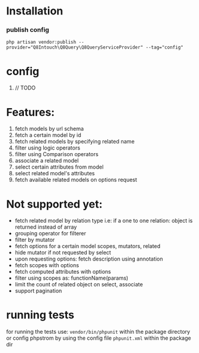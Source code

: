 
# Installation 

### publish config 
`php artisan vendor:publish --provider="Q8Intouch\Q8Query\Q8QueryServiceProvider" --tag="config"`


# config 
1. // TODO

# Features:

1. fetch models by url schema
2. fetch a certain model by id
3. fetch related models by specifying related name
4. filter using logic operators
5. filter using Comparison operators
6. associate a related model
7. select certain attributes from model
8. select related model's attributes
9. fetch available related models on options request 
 
# Not supported yet: 
- fetch related model by relation type i.e:  if a one to one relation: object is returned instead of array 
- grouping operator for filterer
- filter by mutator 
- fetch options for a certain model scopes, mutators, related
- hide mutator if not requested by select
- upon requesting options: fetch description using annotation
- fetch scopes with options 
- fetch computed attributes with options
- filter using scopes as: functionName(params)
- limit the count of related object on select, associate
- support pagination
# running tests
for running the tests use:  `vendor/bin/phpunit` within the package directory
or config phpstrom by using the config file `phpunit.xml` within the package dir

